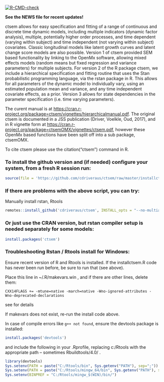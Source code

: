 
<!-- README.md is generated from README.Rmd. Please edit that file -->

<!-- badges: start -->
[![R-CMD-check](https://github.com/cdriveraus/ctsem/workflows/R-CMD-check/badge.svg)](https://github.com/cdriveraus/ctsem/actions)
<!-- badges: end -->

**See the NEWS file for recent updates\!**

ctsem allows for easy specification and fitting of a range of continuous
and discrete time dynamic models, including multiple indicators (dynamic
factor analysis), multiple, potentially higher order processes, and time
dependent (varying within subject) and time independent (not varying
within subject) covariates. Classic longitudinal models like latent
growth curves and latent change score models are also possible. Version
1 of ctsem provided SEM based functionality by linking to the OpenMx
software, allowing mixed effects models (random means but fixed
regression and variance parameters) for multiple subjects. For version 2
of the R package ctsem, we include a hierarchical specification and
fitting routine that uses the Stan probabilistic programming language,
via the rstan package in R. This allows for all parameters of the
dynamic model to individually vary, using an estimated population mean
and variance, and any time independent covariate effects, as a prior.
Version 3 allows for state dependencies in the parameter specification
(i.e. time varying parameters).

The curent manual is at
<https://cran.r-project.org/package=ctsem/vignettes/hierarchicalmanual.pdf>.
The original ctsem is documented in a JSS publication (Driver, Voelkle,
Oud, 2017), and in R vignette form at
<https://cran.r-project.org/package=ctsemOMX/vignettes/ctsem.pdf>,
however these OpenMx based functions have been split off into a sub
package, ctsemOMX.

To cite ctsem please use the citation(“ctsem”) command in R.

### To install the github version and (if needed) configure your system, from a fresh R session run:

``` r
source(file = 'https://github.com/cdriveraus/ctsem/raw/master/installctsem.R')
```

### If there are problems with the above script, you can try:

Manually install rstan, Rtools

``` r
remotes::install_github('cdriveraus/ctsem', INSTALL_opts = "--no-multiarch", dependencies = c("Depends", "Imports"))
```

### Or just use the CRAN version, but rstan compiler setup is needed separately for some models:

``` r
install.packages('ctsem')
```

### Troubleshooting Rstan / Rtools install for Windows:

Ensure recent version of R and Rtools is installed. If the
installctsem.R code has never been run before, be sure to run that (see
above).

Place this line in \~/.R/makevars.win , and if there are other lines,
delete them:

    CXX14FLAGS += -mtune=native -march=native -Wno-ignored-attributes -Wno-deprecated-declarations

see  for details

If makevars does not exist, re-run the install code above.

In case of compile errors like `g++ not found`, ensure the devtools
package is installed:

``` r
install.packages('devtools')
```

and include the following in your .Rprofile, replacing c:/Rtools with
the appropriate path – sometimes Rbuildtools/4.0/ .

``` r
library(devtools)
Sys.setenv(PATH = paste("C:/Rtools/bin", Sys.getenv("PATH"), sep=";"))
Sys.setenv(PATH = paste("C:/Rtools/mingw_64/bin", Sys.getenv("PATH"), sep=";"))
Sys.setenv(BINPREF = "C:/Rtools/mingw_$(WIN)/bin/")
```
